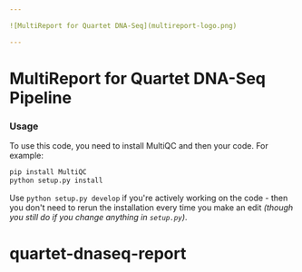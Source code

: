 ```yaml
---

![MultiReport for Quartet DNA-Seq](multireport-logo.png)

---
```


# MultiReport for Quartet DNA-Seq Pipeline

### Usage

To use this code, you need to install MultiQC and then your code. For example:

```bash
pip install MultiQC
python setup.py install
```

Use `python setup.py develop` if you're actively working on the code - then you don't need to rerun the installation every time you make an edit _(though you still do if you change anything in `setup.py`)_.
# quartet-dnaseq-report
